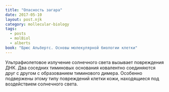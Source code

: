 ```yaml
---
title: "Опасность загара"
date: 2017-05-10
layout: post.njk
category: mollecular-biology
tags:
  - posts
  - molBiol
  - alberts
book: "Брюс Альбертс. Основы молекулярной биологии клетки"
---
```


Ультрафиолетовое излучение солнечного света вызывает повреждения ДНК. Два соседних тиминовых основания ковалентно соединяются друг с другом с образованием тиминового димера. Особенно подвержены этому типу повреждений клетки кожи, находящиеся под воздействием солнечного света.
